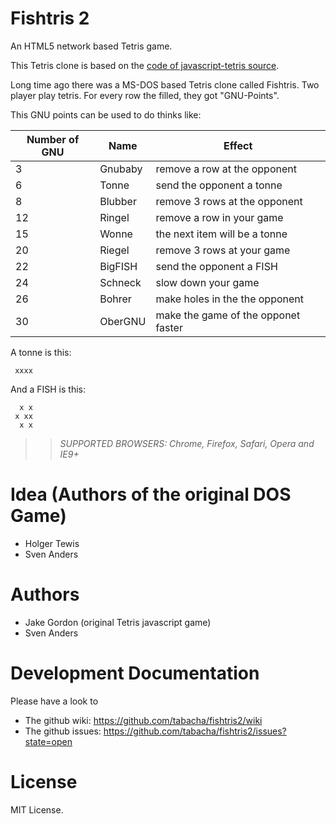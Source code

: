 Fishtris 2
==========

An HTML5 network based Tetris game.

This Tetris clone is based on the 
[code of javascript-tetris source](https://github.com/jakesgordon/javascript-tetris).

Long time ago there was a MS-DOS based Tetris clone called Fishtris.
Two player play tetris. For every row the filled, they got "GNU-Points".

This GNU points can be used to do thinks like:

Number of GNU | Name  |  Effect
--------------|-------|-----------
 3            |Gnubaby|remove a row at the opponent
 6            |Tonne  |send the opponent a tonne
 8            |Blubber|remove 3 rows at the opponent
12            |Ringel |remove a row in your game
15            |Wonne  |the next item will be a tonne
20            |Riegel |remove 3 rows at your game
22            |BigFISH|send the opponent a FISH
24            |Schneck|slow down your game
26            |Bohrer |make holes in the the opponent
30            |OberGNU|make the game of the opponet faster

A tonne is this:

```
 xxxx
```

And a FISH is this:

```
  x x
 x xx
  x x
```

>> _*SUPPORTED BROWSERS*: Chrome, Firefox, Safari, Opera and IE9+_

Idea (Authors of the original DOS Game)
=======================================

 * Holger Tewis
 * Sven Anders

Authors
=======

* Jake Gordon (original Tetris javascript game)
* Sven Anders

Development Documentation
=========================

Please have a look to 

* The github wiki: https://github.com/tabacha/fishtris2/wiki
* The github issues: https://github.com/tabacha/fishtris2/issues?state=open

License
=======

MIT License.

